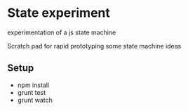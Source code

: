 State experiment
================

experimentation of a js state machine

Scratch pad for rapid prototyping some state machine ideas

Setup
-----

- npm install
- grunt test
- grunt watch

